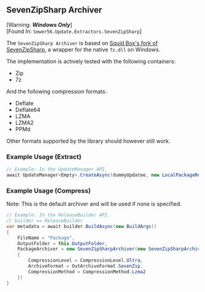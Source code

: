 ## SevenZipSharp Archiver

[Warning: ***Windows Only***]  
[Found In: `Sewer56.Update.Extractors.SevenZipSharp`]  

The `SevenZipSharp Archiver` is based on [Squid Box's fork of SevenZipSharp](https://github.com/squid-box/SevenZipSharp), a wrapper for the native `7z.dll` on Windows.

The implementation is actively tested with the following containers:  
- Zip  
- 7z  

And the following compression formats:  
- Deflate  
- Deflate64  
- LZMA  
- LZMA2   
- PPMd  

Other formats supported by the library should however still work.

### Example Usage (Extract)

```csharp
// Example: In the UpdateManager API.
await UpdateManager<Empty>.CreateAsync(dummyUpdatee, new LocalPackageResolver(this.OutputFolder), new SevenZipSharpExtractor());
```

### Example Usage (Compress)

Note: This is the default archiver and will be used if none is specified.

```csharp
// Example: In the ReleaseBuilder API.
// builder == ReleaseBuilder
var metadata = await builder.BuildAsync(new BuildArgs()
{
    FileName = "Package",
    OutputFolder = this.OutputFolder,
    PackageArchiver = new SevenZipSharpArchiver(new SevenZipSharpArchiverSettings()
    {
        CompressionLevel = CompressionLevel.Ultra,
        ArchiveFormat = OutArchiveFormat.SevenZip,
        CompressionMethod = CompressionMethod.Lzma2
    })
}
```